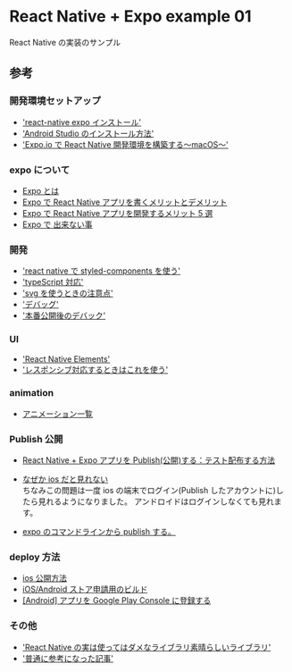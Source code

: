 # React Native + Expo example 01

React Native の実装のサンプル

## 参考

### 開発環境セットアップ

- ['react-native expo インストール'](https://qiita.com/nskydiving/items/41e446ef5c821359ab79#%E9%96%8B%E7%99%BA%E7%92%B0%E5%A2%83%E3%81%AE%E6%A7%8B%E7%AF%89expo-cli)
- ['Android Studio のインストール方法'](https://qiita.com/yacchi1123/items/75303c0ad05a188a28eb)
- ['Expo.io で React Native 開発環境を構築する〜macOS〜'](https://www.jacepark.com/how-to-manage-expo-io-environment-on-macos/)

### expo について

- [Expo とは](https://qiita.com/mizchi/items/4bcc82cbf4bbe8050993)
- [Expo で React Native アプリを書くメリットとデメリット](https://trilingual-engineer.com/expo-vs-react-native/)
- [Expo で React Native アプリを開発するメリット 5 選](https://tech.maricuru.com/entry/2018/04/09/142341)
- [Expo で 出来ない事](https://blog.nyan-tech.com/expo-trap/)

### 開発

- ['react native で styled-components を使う'](https://qiita.com/totoro081295/items/c9529025253c53c0f443)
- ['typeScript 対応'](https://qiita.com/tatane616/items/807f08b71748e3d4630f)
- ['svg を使うときの注意点'](https://qiita.com/gaishimo/items/7a7cd291dca3726e3f95)
- ['デバッグ'](https://qiita.com/takaishota/items/96802dc7e522aeba058b)
- ['本番公開後のデバック'](https://qiita.com/mildsummer/items/56dd85802a479690451d)

### UI

- ['React Native Elements'](https://react-native-elements.github.io/react-native-elements/)
- ['レスポンシブ対応するときはこれを使う'](https://qiita.com/kaba/items/a595ef1e1cad74fc09d5)

### animation

- [アニメーション一覧](https://bagelee.com/programming/react-native/animation-react-native/)

### Publish 公開

- [React Native + Expo アプリを Publish(公開)する：テスト配布する方法](https://qiita.com/hitotch/items/5f72523fc4c769e31e3a)
- [なぜか ios だと見れない](https://qiita.com/mizchi/items/4bcc82cbf4bbe8050993)
  <br />
  ちなみこの問題は一度 ios の端末でログイン(Publish したアカウントに)したら見れるようになりました。
  アンドロイドはログインしなくても見れます。

- [expo のコマンドラインから publish する。](https://qiita.com/zaburo/items/ef1f6078fc1ec4e93b0d)

### deploy 方法

- [ios 公開方法](https://blog.tawachan.com/entry/2019/02/02/200000)
- [iOS/Android ストア申請用のビルド](https://tech.maricuru.com/entry/2018/11/06/180000)
- [[Android] アプリを Google Play Console に登録する](https://akira-watson.com/android/developer-console.html)

### その他

- ['React Native の実は使ってはダメなライブラリ素晴らしいライブラリ'](https://qiita.com/kaba/items/569aafd80889bb5d9328)
- ['普通に参考になった記事'](https://tech.asoview.co.jp/entry/2019/12/10/085554)
